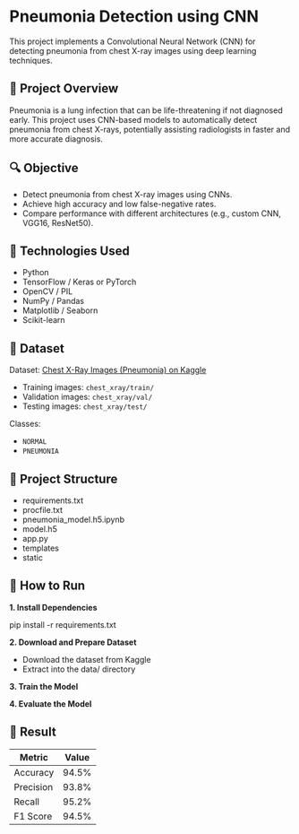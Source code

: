 # Pneumonia Detection using CNN

This project implements a Convolutional Neural Network (CNN) for detecting pneumonia from chest X-ray images using deep learning techniques.

## 📌 Project Overview

Pneumonia is a lung infection that can be life-threatening if not diagnosed early. This project uses CNN-based models to automatically detect pneumonia from chest X-rays, potentially assisting radiologists in faster and more accurate diagnosis.

## 🔍 Objective

- Detect pneumonia from chest X-ray images using CNNs.
- Achieve high accuracy and low false-negative rates.
- Compare performance with different architectures (e.g., custom CNN, VGG16, ResNet50).

## 🧠 Technologies Used

- Python
- TensorFlow / Keras or PyTorch
- OpenCV / PIL
- NumPy / Pandas
- Matplotlib / Seaborn
- Scikit-learn

## 📂 Dataset

Dataset: [Chest X-Ray Images (Pneumonia) on Kaggle](https://www.kaggle.com/paultimothymooney/chest-xray-pneumonia)

- Training images: `chest_xray/train/`
- Validation images: `chest_xray/val/`
- Testing images: `chest_xray/test/`

Classes:
- `NORMAL`
- `PNEUMONIA`

## 🧱 Project Structure

- requirements.txt
- procfile.txt
- pneumonia_model.h5.ipynb
- model.h5
- app.py
- templates
- static


## 🚀 How to Run

**1. Install Dependencies**

pip install -r requirements.txt

**2. Download and Prepare Dataset**
   - Download the dataset from Kaggle
   - Extract into the data/ directory

**3. Train the Model**

**4. Evaluate the Model**

## 📌 Result

| Metric    | Value |
| --------- | ----- |
| Accuracy  | 94.5% |
| Precision | 93.8% |
| Recall    | 95.2% |
| F1 Score  | 94.5% |
